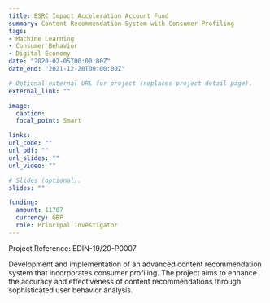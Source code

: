 ```yaml
---
title: ESRC Impact Acceleration Account Fund
summary: Content Recommendation System with Consumer Profiling
tags:
- Machine Learning
- Consumer Behavior
- Digital Economy
date: "2020-02-05T00:00:00Z"
date_end: "2021-12-20T00:00:00Z"

# Optional external URL for project (replaces project detail page).
external_link: ""

image:
  caption: 
  focal_point: Smart

links:
url_code: ""
url_pdf: ""
url_slides: ""
url_video: ""

# Slides (optional).
slides: ""

funding:
  amount: 11707
  currency: GBP
  role: Principal Investigator
---
```


Project Reference: EDIN-19/20-P0007

Development and implementation of an advanced content recommendation system that incorporates consumer profiling. The project aims to enhance the accuracy and effectiveness of content recommendations through sophisticated user behavior analysis.
